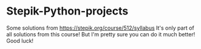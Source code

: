 # Stepik-Python-projects
Some solutions from https://stepik.org/course/512/syllabus
It's only part of all solutions from this course! But I'm pretty sure you can do it much better! Good luck!
